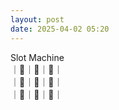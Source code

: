```yaml
---
layout: post
date: 2025-04-02 05:20
---
```


Slot Machine<br />
｜💎｜🍇｜🔔｜<br />
｜🍇｜🍒｜💎｜<br />
｜🍒｜💎｜🍇｜<br />

